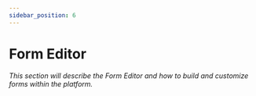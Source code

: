 ```yaml
---
sidebar_position: 6
---
```


# Form Editor

_This section will describe the Form Editor and how to build and customize forms within the platform._ 
